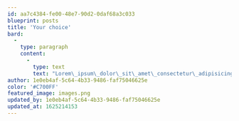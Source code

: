 ```yaml
---
id: aa7c4384-fe00-48e7-90d2-0daf68a3c033
blueprint: posts
title: 'Your choice'
bard:
  -
    type: paragraph
    content:
      -
        type: text
        text: "Lorem\_ipsum\_dolor\_sit\_amet\_consectetur\_adipisicing\_elit.\_Cupiditate\_esse\_laudantium\_vel\_eos,\_ipsum\_voluptate.\_Quis,\_maiores\_dolore!\_Nam,\_dolor\_perspiciatis\_voluptatibus\_in\_nisi\_enim\_est,\_ea\_quasi\_ipsum\_nesciunt\_laboriosam\_sequi\_praesentium\_eligendi\_id,\_eaque\_vero\_facere.\_Quae\_eum\_quo\_iste\_ut\_saepe?\_Cumque\_culpa\_enim,\_id\_sit\_magnam\_a\_suscipit,\_molestiae\_magni\_temporibus\_expedita\_aliquam\_minima\_animi\_doloribus\_reprehenderit\_maiores\_ex\_sequi\_rerum\_obcaecati\_libero\_necessitatibus\_blanditiis\_quo\_harum!\_Consectetur,\_soluta.\_Minus\_odio\_ipsa\_nobis\_a.\_A\_sed\_provident\_fuga\_odio\_magnam\_praesentium\_dolorem\_obcaecati\_assumenda,\_asperiores,\_dicta\_cumque.\_Quo\_cumque,\_repellendus\_porro\_dignissimos\_fugiat\_laboriosam\_temporibus\_unde\_soluta\_rerum\_consectetur\_accusamus\_aliquid,\_recusandae\_saepe\_sit\_facere\_inventore\_nulla\_magnam.\_Magnam\_nobis,\_officia\_voluptas\_quos\_autem\_suscipit\_aut\_a\_exercitationem?\_Voluptate\_expedita\_tenetur\_perspiciatis\_cupiditate\_explicabo\_laboriosam\_nemo\_sunt\_eaque.\_In\_adipisci\_dolorum\_corrupti\_eaque\_iusto\_ea\_vitae,\_assumenda\_fuga\_iure\_possimus\_facere,\_soluta\_sit.\_Cum\_fugiat\_reprehenderit,\_ea\_cumque\_sint\_atque\_quasi."
author: 1e0eb4af-5c64-4b33-9486-faf75046625e
color: '#C700FF'
featured_image: images.png
updated_by: 1e0eb4af-5c64-4b33-9486-faf75046625e
updated_at: 1625214153
---
```

